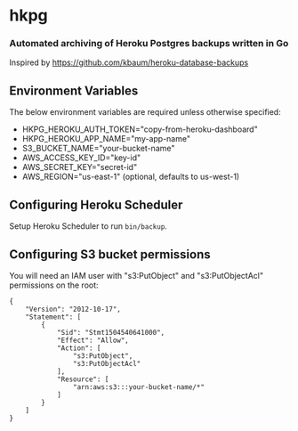 # hkpg
### Automated archiving of Heroku Postgres backups written in Go

Inspired by https://github.com/kbaum/heroku-database-backups

## Environment Variables

The below environment variables are required unless otherwise specified:

* HKPG_HEROKU_AUTH_TOKEN="copy-from-heroku-dashboard"
* HKPG_HEROKU_APP_NAME="my-app-name"
* S3_BUCKET_NAME="your-bucket-name"
* AWS_ACCESS_KEY_ID="key-id"
* AWS_SECRET_KEY="secret-id"
* AWS_REGION="us-east-1" (optional, defaults to us-west-1)

## Configuring Heroku Scheduler

Setup Heroku Scheduler to run `bin/backup`.

## Configuring S3 bucket permissions

You will need an IAM user with "s3:PutObject" and "s3:PutObjectAcl" permissions
on the root:

```
{
    "Version": "2012-10-17",
    "Statement": [
        {
            "Sid": "Stmt1504540641000",
            "Effect": "Allow",
            "Action": [
                "s3:PutObject",
                "s3:PutObjectAcl"
            ],
            "Resource": [
                "arn:aws:s3:::your-bucket-name/*"
            ]
        }
    ]
}
```
